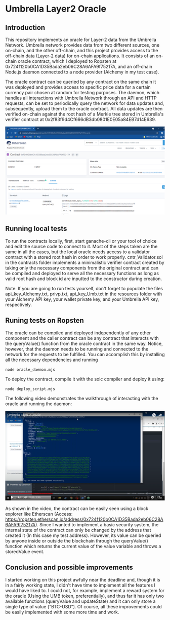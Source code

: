 # Umbrella Layer2 Oracle
## Introduction
This repository implements an oracle for Layer-2 data from the Umbrella Network. Umbrella network provides data from two different sources, one on-chain, and the other off-chain, and this project provides access to the off-chain data (Layer-2 data) for on-chain applications. It consists of an on-chain oracle contract, which I deployed to Ropsten at 0x724f120b0CA1D35Bada2eb06C28A6AFA9f75217A, and an off-chain Node.js daemon connected to a node provider (Alchemy in my test case).

The oracle contract can be queried by any contract on the same chain it was deployed and provides access to specific price data for a certain currency pair chosen at random for testing purposes. The daemon, which handles all interactions with Umbrella Network through an API and HTTP requests, can be set to periodically query the network for data updates and, subsequently, upload them to the oracle contract. All data updates are then verified on-chain against the root hash of a Merkle tree stored in Umbrella's verifier contract at 0x2f83f9d4Cf666dB3db0801E0E05a84EB7d14E639.

![Etherscan Screenshot](./resources/Screenshot.PNG)

## Running local tests
To run the contracts locally, first, start ganache-cli or your tool of choice and edit the source code to connect to it. Most of the steps taken are the same in all the cases, but the local oracle needs access to a validator contract with a stored root hash in order to work properly. cntr_Validator.sol in the contracts folder implements a minimalistic verifier contract created by taking only the necessary components from the original contract and can be compiled and deployed to serve all the necessary functions as long as valid root hash and block id are inputted to the constructor during creation.

Note: If you are going to run tests yourself, don't forget to populate the files api_key_Alchemy.txt, privp.txt,  api_key_Umb.txt in the resources folder with your Alchemy API key, your wallet private key, and your Umbrella API key, respectively.

## Runing tests on Ropsten
The oracle can be compiled and deployed independently of any other component and the caller contract can be any contract that interacts with the queryValue() function from the oracle contract in the same way. Notice, however, that the daemon needs to be running and connected to the network for the requests to be fulfilled. You can accomplish this by installing all the necessary dependencies and running
```
node oracle_daemon.mjs
```

To deploy the contract, compile it with the solc compiler and deploy it using:
```
node deploy_script.mjs
```

The following video demonstrates the walkthrough of interacting with the oracle and running the daemon:

[![Video](./resources/VideoScreenshot.PNG)](https://www.youtube.com/watch?v=vHYcKzbC6HU)

As shown in the video, the contract can be easily seen using a block explorer like Etherscan (Access: https://ropsten.etherscan.io/address/0x724f120b0CA1D35Bada2eb06C28A6AFA9f75217A). Since I wanted to implement a basic security system, the internal state of the contract can only be changed by the address that created it (In this case my test address). However, its value can be queried by anyone inside or outside the blockchain through the queryValue()	 function which returns the current value of the value variable and throws a storedValue event.

## Conclusion and possible improvements
I started working on this project awfully near the deadline and, though it is in a fairly working state, I didn't have time to implement all the features I would have liked to. I could not, for example, implement a reward system for the oracle (Using the UMB token, preferentially), and thus far it has only two available functions (queryValue and updateState) and it can only store a single type of value ("BTC-USD"). Of course, all these improvements could be easily implemented with some more time and work.
